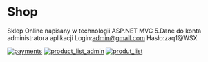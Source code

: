 # Shop
Sklep Online napisany w technologii ASP.NET MVC 5.Dane do konta administratora aplikacji Login:admin@gmail.com Hasło:zaq1@WSX


<a href="https://ibb.co/jJLhLd"><img src="https://thumb.ibb.co/jJLhLd/payments.png" alt="payments" border="0"></a> <a href="https://ibb.co/cafGfd"><img src="https://thumb.ibb.co/cafGfd/product_list_admin.png" alt="product_list_admin" border="0"></a> <a href="https://ibb.co/e3p90d"><img src="https://thumb.ibb.co/e3p90d/produt_list.png" alt="produt_list" border="0"></a>

